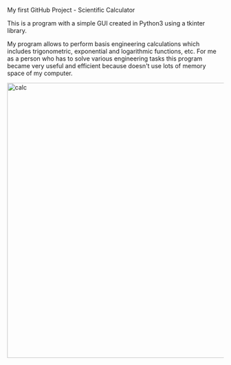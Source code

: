 My first GitHub Project - Scientific Calculator

This is a program with a simple GUI created in Python3 using a tkinter library.

My program allows to perform basis engineering calculations which includes trigonometric, exponential and logarithmic functions, etc.
For me as a person who has to solve various engineering tasks this program became very useful and efficient because doesn't 
use lots of memory space of my computer.


<img width="639" alt="calc" src="https://user-images.githubusercontent.com/61244643/100527356-d0f1ca00-319f-11eb-8c70-40565ad70a7f.png">


